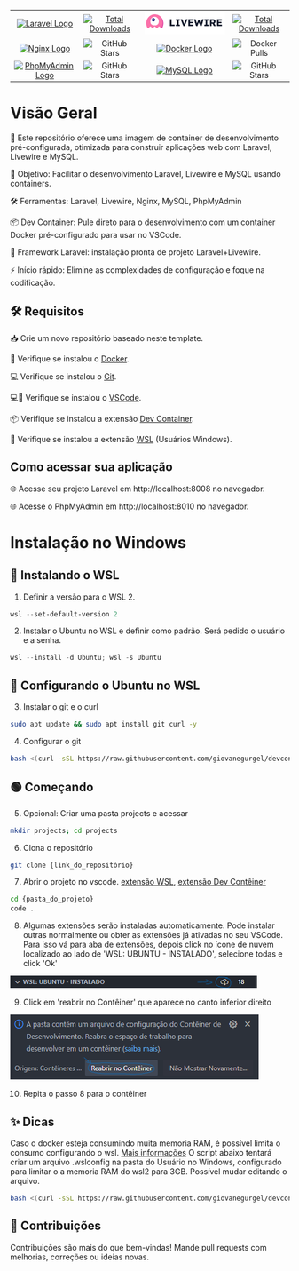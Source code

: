 
<table border="0" align="center">
    <tr>
        <td align="center"><a href="https://laravel.com/docs/10.x" target="_blank"><img src="https://raw.githubusercontent.com/laravel/art/master/logo-lockup/5%20SVG/2%20CMYK/1%20Full%20Color/laravel-logolockup-cmyk-red.svg" width="320" alt="Laravel Logo"></a></td>
        <td align="center"><a href="https://packagist.org/packages/laravel/framework"><img src="https://img.shields.io/packagist/dt/laravel/framework" alt="Total Downloads"></a></td>
        <td align="center"><a href="https://livewire.laravel.com/docs/quickstart" target="_blank"><img src="https://github.com/livewire/livewire/raw/main/art/readme_logo.png" width="270" alt="Livewire Logo"></a></td>
        <td align="center"><a href="https://packagist.org/packages/livewire/livewire"><img src="https://poser.pugx.org/livewire/livewire/d/total.svg" alt="Total Downloads">
    </a></td>
    </tr>
    <tr>
        <td align="center"><a href="https://www.nginx.com/" target="_blank"><img src="https://upload.wikimedia.org/wikipedia/commons/c/c5/Nginx_logo.svg" width="240" alt="Nginx Logo"></a></td>
        <td align="center"><img src="https://img.shields.io/github/stars/nginx" alt="GitHub Stars"></td>
        <td align="center"><a href="https://hub.docker.com/r/giovanegurgel/laravel_server" target="_blank"><img  src="https://geeksterminal.com/wp-content/uploads/2019/11/docker-logo-310x162.png" width="320" alt="Docker Logo"></a></td>
        <td align="center"><img src="https://img.shields.io/docker/pulls/giovanegurgel/laravel_server" alt="Docker Pulls"></td>
    </tr>
    <tr>
        <td align="center"><a href="https://www.phpmyadmin.net/" target="_blank"><img  src="https://www.phpmyadmin.net/static/images/logo.png?067b638aa2a2" width="160" alt="PhpMyAdmin Logo"></a></td>
        <td align="center"><img src="https://img.shields.io/github/stars/phpmyadmin" alt="GitHub Stars"></td>
        <td align="center"><a href="https://www.mysql.com/" target="_blank"><img  src="https://vetores.org/d/mysql.svg" width="130" alt="MySQL Logo"></a></td>
        <td align="center"><img src="https://img.shields.io/github/stars/mysql" alt="GitHub Stars"></a></td>
    </tr>
</table>

# Visão Geral
🌟 Este repositório oferece uma imagem de container de desenvolvimento pré-configurada, otimizada para construir aplicações web com Laravel, Livewire e MySQL.

🚀 Objetivo: Facilitar o desenvolvimento Laravel, Livewire e MySQL usando containers.

🛠️ Ferramentas: Laravel, Livewire, Nginx, MySQL, PhpMyAdmin

📦 Dev Container: Pule direto para o desenvolvimento com um container Docker pré-configurado para usar no VSCode.

🚀 Framework Laravel: instalação pronta de projeto Laravel+Livewire.

⚡ Início rápido: Elimine as complexidades de configuração e foque na codificação.

## 🛠️ Requisitos

📥 Crie um novo repositório baseado neste template.

🐳 Verifique se instalou o [Docker](https://docs.docker.com/get-docker/).

💻 Verifique se instalou o [Git](https://git-scm.com/downloads).

💻📝 Verifique se instalou o [VSCode](https://git-scm.com/downloads).

📦 Verifique se instalou a extensão [Dev Container](https://marketplace.visualstudio.com/items?itemName=ms-vscode-remote.remote-containers).

🐧 Verifique se instalou a extensão [WSL](https://marketplace.visualstudio.com/items?itemName=ms-vscode-remote.remote-wsl) (Usuários Windows).

## Como acessar sua aplicação

🌐 Acesse seu projeto Laravel em http://localhost:8008 no navegador.

🌐 Acesse o PhpMyAdmin em http://localhost:8010 no navegador.

# Instalação no Windows

## 🐧 Instalando o WSL

1. Definir a versão para o WSL 2.

```powershell
wsl --set-default-version 2
```

2. Instalar o Ubuntu no WSL e definir como padrão. Será pedido o usuário e a senha.

```powershell
wsl --install -d Ubuntu; wsl -s Ubuntu
```

## 🐧 Configurando o Ubuntu no WSL

3. Instalar o git e o curl

```bash
sudo apt update && sudo apt install git curl -y
```

4. Configurar o git

```bash
bash <(curl -sSL https://raw.githubusercontent.com/giovanegurgel/devcont_laravel/main/configGit.sh)
```
## 🟢 Começando

5. Opcional: Criar uma pasta projects e acessar

```bash
mkdir projects; cd projects
```

6. Clona o repositório

```bash
git clone {link_do_repositório}
```

7. Abrir o projeto no vscode. [extensão WSL](https://marketplace.visualstudio.com/items?itemName=ms-vscode-remote.remote-wsl), [extensão Dev Contêiner](https://marketplace.visualstudio.com/items?itemName=ms-vscode-remote.remote-containers)

```bash
cd {pasta_do_projeto}
code .
```

8. Algumas extensões serão instaladas automaticamente. Pode instalar outras normalmente ou obter as extensões já ativadas no seu VSCode. Para isso vá para aba de extensões, depois click no ícone de nuvem localizado ao lado de 'WSL: UBUNTU - INSTALADO', selecione todas e click 'Ok'

![Imagem mostrando o ícone de nuvem](/img/nuvem.png)

9. Click em 'reabrir no Contêiner' que aparece no canto inferior direito

![Imagem da janela de reabrir Contêiner](/img/reabrir_container.png)

10. Repita o passo 8 para o contêiner

## ✨ Dicas
Caso o docker esteja consumindo muita memoria RAM, é possível limita o consumo configurando o wsl. [Mais informações](https://learn.microsoft.com/en-us/windows/wsl/wsl-config)
O script abaixo tentará criar um arquivo .wslconfig na pasta do Usuário no Windows, configurado para limitar o a memoria RAM do wsl2 para 3GB. Possível mudar editando o arquivo.

```bash
bash <(curl -sSL https://raw.githubusercontent.com/giovanegurgel/devcont_laravel/main/limitWsl.sh)
```

## 🤝 Contribuições
Contribuições são mais do que bem-vindas! Mande pull requests com melhorias, correções ou ideias novas.
